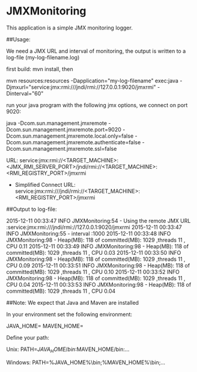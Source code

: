 # JMXMonitoring

This application is a simple JMX monitoring logger.

##Usage:

We need a JMX URL and interval of monitoring, the output is written to a log-file (my-log-filename.log) 

first build: mvn install, then

mvn resources:resources -Dapplication="my-log-filename" exec:java -Djmxurl="service:jmx:rmi:///jndi/rmi://127.0.0.1:9020/jmxrmi" -Dinterval="60"


run your java program with the following jmx options, we connect on port 9020:

java 	-Dcom.sun.management.jmxremote
	-Dcom.sun.management.jmxremote.port=9020 
	-Dcom.sun.management.jmxremote.local.only=false
	-Dcom.sun.management.jmxremote.authenticate=false
	-Dcom.sun.management.jmxremote.ssl=false    <Main-class> 


URL: service:jmx:rmi://<TARGET_MACHINE>:<JMX_RMI_SERVER_PORT>/jndi/rmi://<TARGET_MACHINE>:<RMI_REGISTRY_PORT>/jmxrmi

 * Simplified Connect URL: service:jmx:rmi:///jndi/rmi://<TARGET_MACHINE>:<RMI_REGISTRY_PORT>/jmxrmi


##Output to log-file:

2015-12-11 00:33:47 INFO  JMXMonitoring:54 - Using the remote JMX URL :service:jmx:rmi:///jndi/rmi://127.0.0.1:9020/jmxrmi
2015-12-11 00:33:47 INFO  JMXMonitoring:55 - interval :1000
2015-12-11 00:33:48 INFO  JMXMonitoring:98 - Heap(MB): 118 of committed(MB): 1029 ,threads  11 , CPU 0.11
2015-12-11 00:33:49 INFO  JMXMonitoring:98 - Heap(MB): 118 of committed(MB): 1029 ,threads  11 , CPU 0.03
2015-12-11 00:33:50 INFO  JMXMonitoring:98 - Heap(MB): 118 of committed(MB): 1029 ,threads  11 , CPU 0.09
2015-12-11 00:33:51 INFO  JMXMonitoring:98 - Heap(MB): 118 of committed(MB): 1029 ,threads  11 , CPU 0.10
2015-12-11 00:33:52 INFO  JMXMonitoring:98 - Heap(MB): 118 of committed(MB): 1029 ,threads  11 , CPU 0.04
2015-12-11 00:33:53 INFO  JMXMonitoring:98 - Heap(MB): 118 of committed(MB): 1029 ,threads  11 , CPU 0.04


##Note: We expect that Java and Maven are installed

In your environment set the following environment:

JAVA_HOME=<your java directory>
MAVEN_HOME=<your maven directory>

Define your path:

Unix: PATH=$JAVA_HOME/bin:$MAVEN_HOME/bin:...

Windows: PATH=%JAVA_HOME%\bin;%MAVEN_HOME%\bin;...


